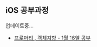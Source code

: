 ## iOS 공부과정

업데이트중...

* [ 프로퍼티 , 객체지향 - 1월 16일 공부](https://github.com/parkchanwoong/i.chanwoong.park/blob/master/Class/Class170116.md)
